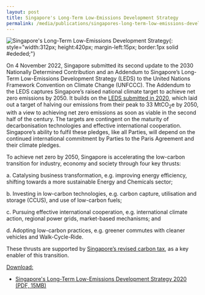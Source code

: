 ```yaml
---
layout: post
title: Singapore's Long-Term Low-Emissions Development Strategy
permalink: /media/publications/singapores-long-term-low-emissions-development-strategy/
---
```

![Singapore's Long-Term Low-Emissions Development Strategy](/images/charting.png "Singapore's Long-Term Low-Emissions Development Strategy"){: style="width:312px; height:420px; margin-left:15px; border:1px solid #ededed;"}

On 4 November 2022, Singapore submitted its second update to the 2030 Nationally Determined Contribution and an Addendum to Singapore’s Long-Term Low-Emissions Development Strategy (LEDS) to the United Nations Framework Convention on Climate Change (UNFCCC). The Addendum to the LEDS captures Singapore’s raised national climate target to achieve net zero emissions by 2050. It builds on the [LEDS submitted in 2020](https://www.nccs.gov.sg/files/docs/default-source/publications/nccsleds.pdf), which laid out a target of halving our emissions from their peak to 33 MtCO<sub>2</sub>e by 2050, with a view to achieving net zero emissions as soon as viable in the second half of the century. The targets are contingent on the maturity of decarbonisation technologies and effective international cooperation. Singapore’s ability to fulfil these pledges, like all Parties, will depend on the continued international commitment by Parties to the Paris Agreement and their climate pledges.

To achieve net zero by 2050, Singapore is accelerating the low-carbon transition for industry, economy and society through four key thrusts:

a. Catalysing business transformation, e.g. improving energy efficiency, shifting towards a more sustainable Energy and Chemicals sector; 

b. Investing in low-carbon technologies, e.g. carbon capture, utilisation and storage (CCUS), and use of low-carbon fuels; 

c. Pursuing effective international cooperation, e.g. international climate action, regional power grids, market-based mechanisms; and 

d. Adopting low-carbon practices, e.g. greener commutes with cleaner vehicles and Walk-Cycle-Ride. 

These thrusts are supported by [Singapore’s revised carbon tax](https://www.nccs.gov.sg/media/press-release/singapore-will-raise-climate-ambition), as a key enabler of this transition.


<u>Download:</u>

* [<a href="/files/docs/default-source/publications/nccsleds.pdf" target="_blank">Singapore's Long-Term Low-Emissions Development Strategy 2020 (PDF, 15MB)</a>](/files/docs/default-source/publications/nccsleds.pdf)